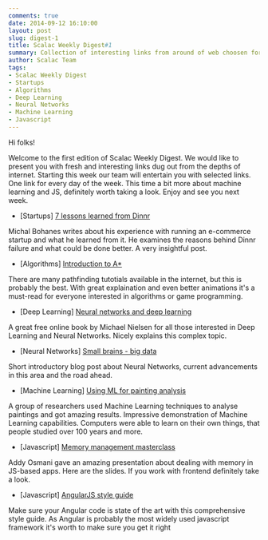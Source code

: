 ```yaml
---
comments: true
date: 2014-09-12 16:10:00
layout: post
slug: digest-1
title: Scalac Weekly Digest#1
summary: Collection of interesting links from around of web choosen for you by scalac team
author: Scalac Team
tags:
- Scalac Weekly Digest
- Startups
- Algorithms
- Deep Learning
- Neural Networks
- Machine Learning
- Javascript
---
```


Hi folks! 

Welcome to the first edition of Scalac Weekly Digest. We would like to present you with fresh and interesting links dug out from the depths of internet. Starting this week our team will entertain you with selected links. One link for every day of the week. This time a bit more about machine learning and JS, definitely worth taking a look. Enjoy and see you next week.

* \[Startups\] [7 lessons learned from Dinnr](https://medium.com/@michalbohanes/seven-lessons-i-learned-from-the-failure-of-my-first-startup-dinnr-c166d1cfb8b8)

Michal Bohanes writes about his experience with running an e-commerce startup and what he learned from it. He examines the reasons behind Dinnr failure and what could be done better. A very insightful post.

* \[Algorithms\] [Introduction to A*](http://www.redblobgames.com/pathfinding/a-star/introduction.html)
 
There are many pathfinding tutotials available in the internet, but this is probably the best. With great explaination and even better animations it's a must-read for everyone interested in algorithms or game programming.

* \[Deep Learning\] [Neural networks and deep learning](http://neuralnetworksanddeeplearning.com/index.html)

A great free online book by Michael Nielsen for all those interested in Deep Learning and Neural Networks. Nicely explains this complex topic. 

* \[Neural Networks\] [Small brains - big data](http://radar.oreilly.com/2014/09/small-brains-big-data.html)

Short introductory blog post about Neural Networks, current advancements in this area and the road ahead.

* \[Machine Learning\] [Using ML for painting analysis](https://medium.com/the-physics-arxiv-blog/when-a-machine-learning-algorithm-studied-fine-art-paintings-it-saw-things-art-historians-had-never-b8e4e7bf7d3e)
 
A group of researchers used Machine Learning techniques to analyse paintings and got amazing results. Impressive demonstration of Machine Learning capabilities. Computers were able to learn on their own things, that people studied over 100 years and more.

* \[Javascript\] [Memory management masterclass](https://speakerdeck.com/addyosmani/javascript-memory-management-masterclass)

Addy Osmani gave an amazing presentation about dealing with memory in JS-based apps. Here are the slides. If you work with frontend definitely take a look.

* \[Javascript\] [AngularJS style guide](https://github.com/mgechev/angularjs-style-guide)
 
Make sure your Angular code is state of the art with this comprehensive style guide. As Angular is probably the most widely used javascript framework it's worth to make sure you get it right
